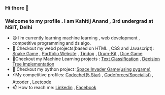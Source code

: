 ### Hi there 👋

### Welcome to my profile . I am Kshitij Anand , 3rd undergrad at NSIT, Delhi

<!--- 🔭 I’m currently working on ...machine learning and competititve programming*/-->
- 😄 I’m currently learning machine learning , web development , competitive programming and ds algo.
- 🔭 Checkout my webd projects(based on HTML , CSS and Javascript): [Snake Game](https://kshitijanand36.github.io/Snake-Game/) , [Portfolio Website](https://kshitijanand36.github.io/My-personal-Website/)  , [Tindog](https://kshitijanand36.github.io/Tindog/) , [Drum-Kit](https://kshitijanand36.github.io/Drum-Kit/) , [Dice Game](https://kshitijanand36.github.io/Dice-game/)
- 🔭Checkout my Machine Learning projects : [Text Classification](https://github.com/kshitijanand36/Text-Classificaton-Project) , [Decision Tree Implementation](https://nbviewer.jupyter.org/github/kshitijanand36/Machine-Learning-algorithms/blob/master/DecisionTreeImplementation.ipynb)
- 🔭 Checkout my python project :[Space Invader Game(using pygame)](https://github.com/kshitijanand36/Space-invaders-game-using-pygame-)
- ⚡My competitive profiles: [Codechef(5 Star)](https://www.codechef.com/users/aim_google234) , [Codeforces(Specialist)](https://codeforces.com/profile/kshitijanand36) , [Atcoder](https://atcoder.jp/users/NSIT_coder45)  , [Leetcode](https://leetcode.com/kshitijanand2/)
 - 📫 How to reach me: [Linkedin](https://www.linkedin.com/in/kshitij-anand-b277b2150/) , [Facebook](https://www.facebook.com/kshitij.anand.750)
